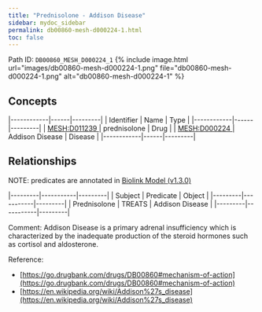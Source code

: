 ```yaml
---
title: "Prednisolone - Addison Disease"
sidebar: mydoc_sidebar
permalink: db00860-mesh-d000224-1.html
toc: false 
---
```



Path ID: `DB00860_MESH_D000224_1`
{% include image.html url="images/db00860-mesh-d000224-1.png" file="db00860-mesh-d000224-1.png" alt="db00860-mesh-d000224-1" %}

## Concepts

|------------|------|---------|
| Identifier | Name | Type    |
|------------|------|---------|
| <a href="https://identifiers.org/MESH:D011239">MESH:D011239 </a> | prednisolone | Drug |
| <a href="https://identifiers.org/MESH:D000224">MESH:D000224 </a> | Addison Disease | Disease |
|------------|------|---------|

## Relationships


NOTE: predicates are annotated in <a href="https://github.com/biolink/biolink-model/releases/tag/v1.3.0">Biolink Model (v1.3.0)</a>

|---------|-----------|---------|
| Subject | Predicate | Object  |
|---------|-----------|---------|
| Prednisolone | TREATS | Addison Disease |
|---------|-----------|---------|

Comment: Addison Disease is a primary adrenal insufficiency which is characterized by the inadequate production of the steroid hormones such as cortisol and aldosterone.

Reference: 
  - [https://go.drugbank.com/drugs/DB00860#mechanism-of-action](https://go.drugbank.com/drugs/DB00860#mechanism-of-action)
  - [https://en.wikipedia.org/wiki/Addison%27s_disease](https://en.wikipedia.org/wiki/Addison%27s_disease)
